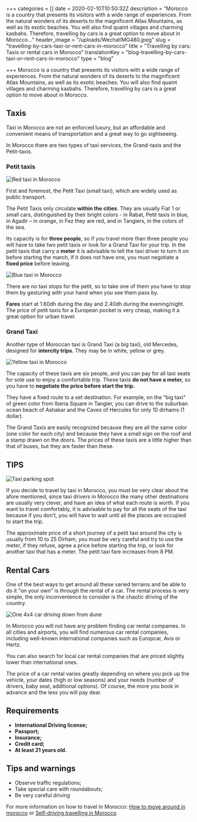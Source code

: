 +++
categories = []
date = 2020-02-10T10:50:32Z
description = "Morocco is a country that presents its visitors with a wide range of experiences. From the natural wonders of its deserts to the magnificent Atlas Mountains, as well as its exotic beaches. You will also find quaint villages and charming kasbahs. Therefore, travelling by cars is a great option to move about in Morocco..."
header_image = "/uploads/WechatIMG480.jpeg"
slug = "travelling-by-cars-taxi-or-rent-cars-in-morocco"
title = "Travelling by cars: Taxis or rental cars in Morocco"
translationKey = "blog-travelling-by-cars-taxi-or-rent-cars-in-morocco"
type = "blog"

+++
Morocco is a country that presents its visitors with a wide range of experiences. From the natural wonders of its deserts to the magnificent Atlas Mountains, as well as its exotic beaches. You will also find quaint villages and charming kasbahs. Therefore, travelling by cars is a great option to move about in Morocco.

## **Taxis**

Taxi in Morocco are not an enforced luxury, but an affordable and convenient means of transportation and a great way to go sightseeing.

In Morocco there are two types of taxi services, the Grand-taxis and the Petit-taxis.

### **Petit taxis**

![Red taxi in Morocco](/uploads/2010-12-14_Maroc_Agadir_PetitTaxi.jpeg "Red taxi in Morocco")

First and foremost, the Petit Taxi (small taxi), which are widely used as public transport.

The Petit Taxis only circulate **within the cities**. They are usually Fiat 1 or small cars, distinguished by their bright colors - in Rabat, Petit taxis in blue, in Agadir – in orange, in Fez they are red, and in Tangiers, in the colors of the sea.

Its capacity is for **three people**, so if you travel more than three people you will have to take two petit taxis or look for a Grand Taxi for your trip. In the petit taxis that carry a **meter** it is advisable to tell the taxi driver to turn it on before starting the march, if it does not have one, you must negotiate a **fixed price** before leaving.

![Blue taxi in Morocco](/uploads/2241692280_ea2d8175d3_b.jpg "Blue taxi in Morocco")

There are no taxi stops for the petit, so to take one of them you have to stop them by gesturing with your hand when you see them pass by.

**Fares** start at 1.60dh during the day and 2.40dh during the evening/night. The price of petit taxis for a European pocket is very cheap, making it a great option for urban travel.

### **Grand Taxi**

Another type of Moroccan taxi is Grand Taxi (a big taxi), old Mercedes, designed for **intercity trips**. They may be in white, yellow or grey.

![Yellow taxi in Morocco](/uploads/Taxis_marocains_à_Marrakech.jpg "Yellow taxi in Morocco")

The capacity of these taxis are six people, and you can pay for all taxi seats for sole use to enjoy a comfortable trip. These taxis **do not have a meter,** so you have to **negotiate the price before start the trip.**

They have a fixed route to a set destination. For example, on the "big taxi" of green color from Iberia Square in Tangier, you can drive to the suburban ocean beach of Ashakar and the Caves of Hercules for only 10 dirhams (1 dollar).

The Grand Taxis are easily recognized because they are all the same color (one color for each city) and because they have a small sign on the roof and a stamp drawn on the doors. The prices of these taxis are a little higher than that of buses, but they are faster than these.

## **TIPS**

![Taxi parking spot](/uploads/IMG_4199.jpg "Taxi parking spot")

If you decide to travel by taxi in Morocco, you must be very clear about the afore mentioned, since taxi drivers in Morocco like many other destinations are usually very clever, and have an idea of ​​what each route is worth. If you want to travel comfortably, it is advisable to pay for all the seats of the taxi because if you don’t, you will have to wait until all the places are occupied to start the trip.

The approximate price of a short journey of a petit taxi around the city is usually from 10 to 25 Dirham, you must be very careful and try to use the meter, if they refuse, agree a price before starting the trip, or look for another taxi that has a meter. The petit taxi fare increases from 8 PM.

## **Rental Cars**

One of the best ways to get around all these varied terrains and be able to do it "on your own" is through the rental of a car. The rental process is very simple, the only inconvenience to consider is the chaotic driving of the country.

![One 4x4 car driving down from dune](/uploads/dune-1307497_960_720.jpg "One 4x4 car driving down from dune")

In Morocco you will not have any problem finding car rental companies. In all cities and airports, you will find numerous car rental companies, including well-known international companies such as Europcar, Avis or Hertz.

You can also search for local car rental companies that are priced slightly lower than international ones.

The price of a car rental varies greatly depending on where you pick up the vehicle, your dates (high or low seasons) and your needs (number of drivers, baby seat, additional options). Of course, the more you book in advance and the less you will pay dear.

## **Requirements**

* **International Driving license;**
* **Passport;**
* **Insurance;**
* **Credit card;**
* **At least 21 years old.**

## **Tips and warnings**

* Observe traffic regulations;
* Take special care with roundabouts;
* Be very careful driving

For more information on how to travel in Morocco: [How to move around in morocco](/en/blog/how-to-move-around-in-morocco/ "How to move around in morocco") or [Self-driving travelling in Morocco](/en/blog/self-driving-travelling-in-morocco/ "Self-driving travelling in Morocco")